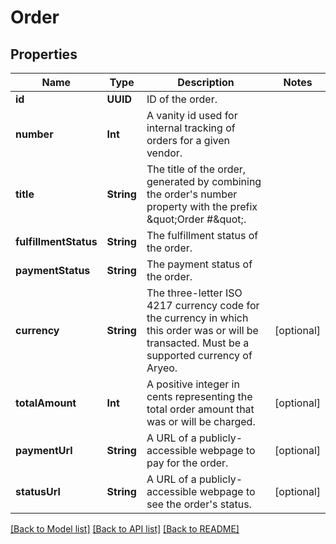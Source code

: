 # Order

## Properties
Name | Type | Description | Notes
------------ | ------------- | ------------- | -------------
**id** | **UUID** | ID of the order. | 
**number** | **Int** | A vanity id used for internal tracking of orders for a given vendor.  | 
**title** | **String** | The title of the order, generated by combining the order&#39;s number property with the prefix \&quot;Order #\&quot;.  | 
**fulfillmentStatus** | **String** | The fulfillment status of the order. | 
**paymentStatus** | **String** | The payment status of the order. | 
**currency** | **String** | The three-letter ISO 4217 currency code for the currency in which this order was or will be transacted. Must be a supported currency of Aryeo.  | [optional] 
**totalAmount** | **Int** | A positive integer in cents representing the total order amount that was or will be charged. | [optional] 
**paymentUrl** | **String** | A URL of a publicly-accessible webpage to pay for the order. | [optional] 
**statusUrl** | **String** | A URL of a publicly-accessible webpage to see the order&#39;s status. | [optional] 

[[Back to Model list]](../README.md#documentation-for-models) [[Back to API list]](../README.md#documentation-for-api-endpoints) [[Back to README]](../README.md)


